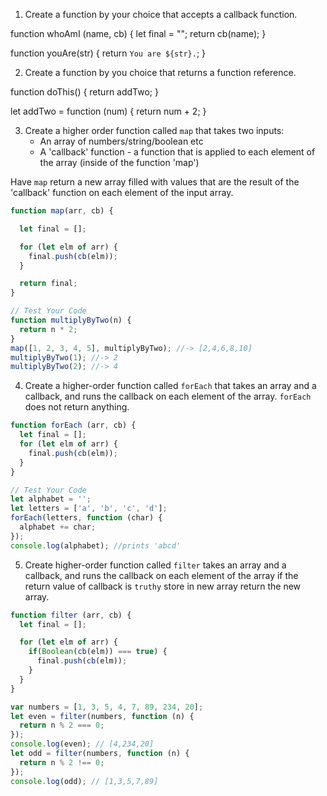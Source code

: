 1. Create a function by your choice that accepts a callback function.

function whoAmI (name, cb) {
  let final = "";
  return cb(name);
}

function youAre(str) {
  return `You are ${str}.`;
}

2. Create a function by you choice that returns a function reference.

function doThis() {
  return addTwo;
}

let addTwo = function (num) {
  return num + 2;
}

3. Create a higher order function called `map` that takes two inputs:
   - An array of numbers/string/boolean etc
   - A 'callback' function - a function that is applied to each element of the array (inside of the function 'map')

Have `map` return a new array filled with values that are the result of the 'callback' function on each element of the input array.

```js
function map(arr, cb) {

  let final = [];

  for (let elm of arr) {
    final.push(cb(elm));
  }

  return final;
}

// Test Your Code
function multiplyByTwo(n) {
  return n * 2;
}
map([1, 2, 3, 4, 5], multiplyByTwo); //-> [2,4,6,8,10]
multiplyByTwo(1); //-> 2
multiplyByTwo(2); //-> 4
```

4. Create a higher-order function called `forEach` that takes an array and a callback, and runs the callback on each element of the array. `forEach` does not return anything.

```js
function forEach (arr, cb) {
  let final = [];
  for (let elm of arr) {
    final.push(cb(elm));
  }
}

// Test Your Code
let alphabet = '';
let letters = ['a', 'b', 'c', 'd'];
forEach(letters, function (char) {
  alphabet += char;
});
console.log(alphabet); //prints 'abcd'
```

5. Create higher-order function called `filter` takes an array and a callback, and runs the callback on each element of the array if the return value of callback is `truthy` store in new array return the new array.

```js
function filter (arr, cb) {
  let final = [];

  for (let elm of arr) {
    if(Boolean(cb(elm)) === true) {
      final.push(cb(elm));
    }
  }
}

var numbers = [1, 3, 5, 4, 7, 89, 234, 20];
let even = filter(numbers, function (n) {
  return n % 2 === 0;
});
console.log(even); // [4,234,20]
let odd = filter(numbers, function (n) {
  return n % 2 !== 0;
});
console.log(odd); // [1,3,5,7,89]
```
